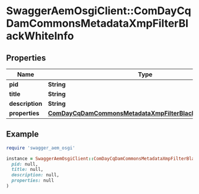 # SwaggerAemOsgiClient::ComDayCqDamCommonsMetadataXmpFilterBlackWhiteInfo

## Properties

| Name | Type | Description | Notes |
| ---- | ---- | ----------- | ----- |
| **pid** | **String** |  | [optional] |
| **title** | **String** |  | [optional] |
| **description** | **String** |  | [optional] |
| **properties** | [**ComDayCqDamCommonsMetadataXmpFilterBlackWhiteProperties**](ComDayCqDamCommonsMetadataXmpFilterBlackWhiteProperties.md) |  | [optional] |

## Example

```ruby
require 'swagger_aem_osgi'

instance = SwaggerAemOsgiClient::ComDayCqDamCommonsMetadataXmpFilterBlackWhiteInfo.new(
  pid: null,
  title: null,
  description: null,
  properties: null
)
```

